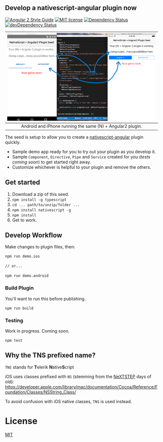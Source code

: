 ## Develop a nativescript-angular plugin now

[![Angular 2 Style Guide](https://mgechev.github.io/angular2-style-guide/images/badge.svg)](https://github.com/mgechev/angular2-style-guide)
[![MIT license](http://img.shields.io/badge/license-MIT-brightgreen.svg)](http://opensource.org/licenses/MIT)
[![Dependency Status](https://david-dm.org/NathanWalker/nativescript-ng2-plugin-seed/status.svg)](https://david-dm.org/NathanWalker/nativescript-ng2-plugin-seed#info=dependencies) [![devDependency Status](https://david-dm.org/NathanWalker/nativescript-ng2-plugin-seed/dev-status.svg)](https://david-dm.org/NathanWalker/nativescript-ng2-plugin-seed#info=devDependencies)

| ![Demo](/resources/demo.png) |
| :---: |
| Android and iPhone running the same {N} + Angular2 plugin. |

The seed is setup to allow you to create a [nativescript-angular](https://github.com/NativeScript/nativescript-angular) plugin quickly.

* Sample demo app ready for you to try out your plugin as you develop it.
* Sample `Component`, `Directive`, `Pipe` and `Service` created for you (*tests coming soon*) to get started right away.
* Customize whichever is helpful to your plugin and remove the others.

## Get started

1. Download a zip of this seed.
2. `npm install -g typescript`
3. `cd ... path/to/unzip/folder ...`
4. `npm install nativescript -g`
5. `npm install`
6. Get to work.

## Develop Workflow

Make changes to plugin files, then:

```
npm run demo.ios

// or...

npm run demo.android
```

### Build Plugin

You'll want to run this before publishing.

```
npm run build
```

### Testing

Work in progress. Coming soon.

```
npm test
```

## Why the TNS prefixed name?

`TNS` stands for **T**elerik **N**ative**S**cript

iOS uses classes prefixed with `NS` (stemming from the [NeXTSTEP](https://en.wikipedia.org/wiki/NeXTSTEP) days of old):
https://developer.apple.com/library/mac/documentation/Cocoa/Reference/Foundation/Classes/NSString_Class/

To avoid confusion with iOS native classes, `TNS` is used instead.

# License

[MIT](/LICENSE)
